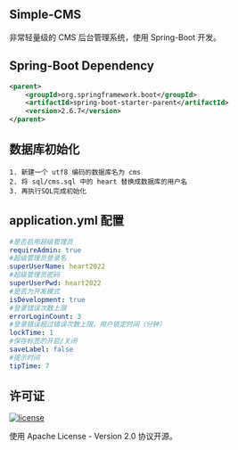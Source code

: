 ## Simple-CMS

 非常轻量级的 CMS 后台管理系统，使用 Spring-Boot 开发。

## Spring-Boot Dependency

```xml
<parent>
    <groupId>org.springframework.boot</groupId>
    <artifactId>spring-boot-starter-parent</artifactId>
    <version>2.6.7</version>
</parent>
```

## 数据库初始化
```text
1. 新建一个 utf8 编码的数据库名为 cms
2. 将 sql/cms.sql 中的 heart 替换成数据库的用户名
3. 再执行SQL完成初始化
```

## application.yml 配置
```yaml
#是否启用超级管理员
requireAdmin: true
#超级管理员登录名
superUserName: heart2022
#超级管理员密码
superUserPwd: heart2022
#是否为开发模式
isDevelopment: true
#登录错误次数上限
errorLoginCount: 3
#登录错误超过错误次数上限，用户锁定时间（分钟）
lockTime: 1
#保存标签的开启/关闭
saveLabel: false
#提示时间
tipTime: 7
```

## 许可证

[![license](https://img.shields.io/github/license/thinktkj/smrpc.svg?style=flat-square)](https://github.com/thinktkj/smrpc/blob/master/LICENSE)

使用 Apache License - Version 2.0 协议开源。
